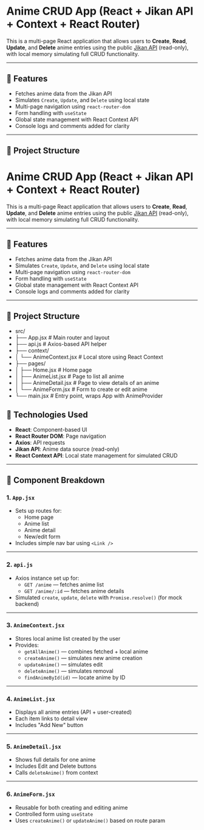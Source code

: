 # Anime CRUD App (React + Jikan API + Context + React Router)

This is a multi-page React application that allows users to **Create**, **Read**, **Update**, and **Delete** anime entries using the public [Jikan API](https://docs.api.jikan.moe/#tag/anime) (read-only), with local memory simulating full CRUD functionality.

---

## 🚀 Features

- Fetches anime data from the Jikan API
- Simulates `Create`, `Update`, and `Delete` using local state
- Multi-page navigation using `react-router-dom`
- Form handling with `useState`
- Global state management with React Context API
- Console logs and comments added for clarity

---

## 📁 Project Structure
# Anime CRUD App (React + Jikan API + Context + React Router)

This is a multi-page React application that allows users to **Create**, **Read**, **Update**, and **Delete** anime entries using the public [Jikan API](https://docs.api.jikan.moe/#tag/anime) (read-only), with local memory simulating full CRUD functionality.

---

## 🚀 Features

- Fetches anime data from the Jikan API
- Simulates `Create`, `Update`, and `Delete` using local state
- Multi-page navigation using `react-router-dom`
- Form handling with `useState`
- Global state management with React Context API
- Console logs and comments added for clarity

---

## 📁 Project Structure
- src/
- ├── App.jsx # Main router and layout
- ├── api.js # Axios-based API helper
- ├── context/
- │ └── AnimeContext.jsx # Local store using React Context
- ├── pages/
- │ ├── Home.jsx # Home page
- │ ├── AnimeList.jsx # Page to list all anime
- │ ├── AnimeDetail.jsx # Page to view details of an anime
- │ └── AnimeForm.jsx # Form to create or edit anime
- └── main.jsx # Entry point, wraps App with AnimeProvider

## 🔧 Technologies Used

- **React**: Component-based UI
- **React Router DOM**: Page navigation
- **Axios**: API requests
- **Jikan API**: Anime data source (read-only)
- **React Context API**: Local state management for simulated CRUD

---

## 📌 Component Breakdown

### 1. `App.jsx`
- Sets up routes for:
  - Home page
  - Anime list
  - Anime detail
  - New/edit form
- Includes simple nav bar using `<Link />`

---

### 2. `api.js`
- Axios instance set up for:
  - `GET /anime` — fetches anime list
  - `GET /anime/:id` — fetches anime details
- Simulated `create`, `update`, `delete` with `Promise.resolve()` (for mock backend)

---

### 3. `AnimeContext.jsx`
- Stores local anime list created by the user
- Provides:
  - `getAllAnime()` — combines fetched + local anime
  - `createAnime()` — simulates new anime creation
  - `updateAnime()` — simulates edit
  - `deleteAnime()` — simulates removal
  - `findAnimeById(id)` — locate anime by ID

---

### 4. `AnimeList.jsx`
- Displays all anime entries (API + user-created)
- Each item links to detail view
- Includes "Add New" button

---

### 5. `AnimeDetail.jsx`
- Shows full details for one anime
- Includes Edit and Delete buttons
- Calls `deleteAnime()` from context

---

### 6. `AnimeForm.jsx`
- Reusable for both creating and editing anime
- Controlled form using `useState`
- Uses `createAnime()` or `updateAnime()` based on route param

